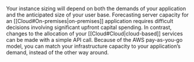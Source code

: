 
Your instance sizing will depend on both the demands of your application and the anticipated size of your user base. Forecasting server capacity for an [[Cloud#On-premises|on-premises]] application requires difficult decisions involving significant upfront capital spending. In contrast, changes to the allocation of your [[Cloud#Cloud|cloud-based]] services can be made with a simple API call. Because of the AWS pay-as-you-go model, you can match your infrastructure capacity to your application’s demand, instead of the other way around.